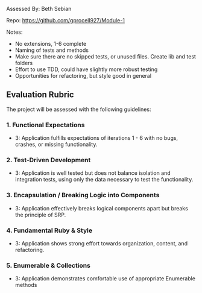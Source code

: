 Assessed By: Beth Sebian

Repo: https://github.com/gprocell927/Module-1

Notes:
- No extensions, 1-6 complete
- Naming of tests and methods
- Make sure there are no skipped tests, or unused files. Create lib and test folders
- Effort to use TDD, could have slightly more robust testing
- Opportunities for refactoring, but style good in general

## Evaluation Rubric

The project will be assessed with the following guidelines:

### 1. Functional Expectations
* 3: Application fulfills expectations of iterations 1 - 6 with no bugs, crashes, or missing functionality.

### 2. Test-Driven Development
* 3: Application is well tested but does not balance isolation and integration tests, using only the data necessary to test the functionality.

### 3. Encapsulation / Breaking Logic into Components
* 3: Application effectively breaks logical components apart but breaks the principle of SRP.

### 4. Fundamental Ruby & Style
* 3:  Application shows strong effort towards organization, content, and refactoring.

### 5. Enumerable & Collections
* 3: Application demonstrates comfortable use of appropriate Enumerable methods
